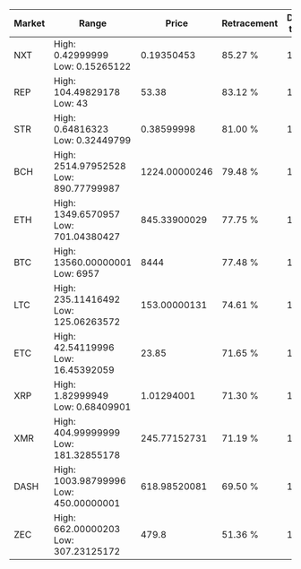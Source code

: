 | Market | Range | Price| Retracement | Doubles to 50% |
| --- | --- | --- | --- | --- |
| NXT | High: 0.42999999<br />Low: 0.15265122 | 0.19350453 | 85.27 % | 1.51 |
| REP | High: 104.49829178<br />Low: 43 | 53.38 | 83.12 % | 1.38 |
| STR | High: 0.64816323<br />Low: 0.32449799 | 0.38599998 | 81.00 % | 1.26 |
| BCH | High: 2514.97952528<br />Low: 890.77799987 | 1224.00000246 | 79.48 % | 1.39 |
| ETH | High: 1349.6570957<br />Low: 701.04380427 | 845.33900029 | 77.75 % | 1.21 |
| BTC | High: 13560.00000001<br />Low: 6957 | 8444 | 77.48 % | 1.21 |
| LTC | High: 235.11416492<br />Low: 125.06263572 | 153.00000131 | 74.61 % | 1.18 |
| ETC | High: 42.54119996<br />Low: 16.45392059 | 23.85 | 71.65 % | 1.24 |
| XRP | High: 1.82999949<br />Low: 0.68409901 | 1.01294001 | 71.30 % | 1.24 |
| XMR | High: 404.99999999<br />Low: 181.32855178 | 245.77152731 | 71.19 % | 1.19 |
| DASH | High: 1003.98799996<br />Low: 450.00000001 | 618.98520081 | 69.50 % | 1.17 |
| ZEC | High: 662.00000203<br />Low: 307.23125172 | 479.8 | 51.36 % | 1.01 |
